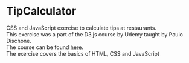 # TipCalculator
CSS and JavaScript exercise to calculate tips at restaurants. <br>
This exercise was a part of the D3.js course by Udemy taught by Paulo Dischone. <br>
The course can be found <a href="https://www.udemy.com/course/the-complete-d3js-data-visualization-guide/">here</a>.<br>
The exercise covers the basics of HTML, CSS and JavaScript
